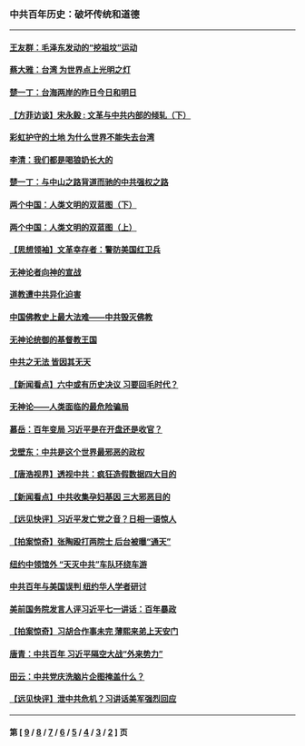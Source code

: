 ### 中共百年历史：破坏传统和道德
---
#### [王友群：毛泽东发动的“挖祖坟”运动](../../pages/nf1176114/n13723639.md?08200430) 
#### [蔡大雅：台湾 为世界点上光明之灯](../../pages/nf1176114/n13531530.md?08200430) 
#### [楚一丁：台海两岸的昨日今日和明日](../../pages/nf1176114/n13531468.md?08200430) 
#### [【方菲访谈】宋永毅 : 文革与中共内部的倾轧（下）](../../pages/nf1176114/n13486836.md?08200430) 
#### [彩虹护守的土地 为什么世界不能失去台湾](../../pages/nf1176114/n13476849.md?08200430) 
#### [李清：我们都是喝狼奶长大的](../../pages/nf1176114/n13471478.md?08200430) 
#### [楚一丁：与中山之路背道而驰的中共强权之路](../../pages/nf1176114/n13437270.md?08200430) 
#### [两个中国：人类文明的双蓝图（下）](../../pages/nf1176114/n13423132.md?08200430) 
#### [两个中国：人类文明的双蓝图（上）](../../pages/nf1176114/n13422687.md?08200430) 
#### [【思想领袖】文革幸存者：警防美国红卫兵](../../pages/nf1176114/n13339289.md?08200430) 
#### [无神论者向神的宣战](../../pages/nf1176114/n13281535.md?08200430) 
#### [道教遭中共异化迫害](../../pages/nf1176114/n13281463.md?08200430) 
#### [中国佛教史上最大法难——中共毁灭佛教](../../pages/nf1176114/n13281397.md?08200430) 
#### [无神论统御的基督教王国](../../pages/nf1176114/n13281280.md?08200430) 
#### [中共之无法 皆因其无天](../../pages/nf1176114/n13281088.md?08200430) 
#### [【新闻看点】六中或有历史决议 习要回毛时代？](../../pages/nf1176114/n13222895.md?08200430) 
#### [无神论——人类面临的最危险骗局](../../pages/nf1176114/n13196137.md?08200430) 
#### [慕岳：百年变局 习近平是在开盘还是收官？](../../pages/nf1176114/n13206516.md?08200430) 
#### [戈壁东：中共是这个世界最邪恶的政权](../../pages/nf1176114/n13085641.md?08200430) 
#### [【唐浩视界】透视中共：疯狂造假数据四大目的](../../pages/nf1176114/n13080590.md?08200430) 
#### [【新闻看点】中共收集孕妇基因 三大邪恶目的](../../pages/nf1176114/n13077182.md?08200430) 
#### [【远见快评】习近平发亡党之音？日相一语惊人](../../pages/nf1176114/n13074809.md?08200430) 
#### [【拍案惊奇】张陶殴打两院士 后台被曝“通天”](../../pages/nf1176114/n13070496.md?08200430) 
#### [纽约中领馆外 “天灭中共”车队环绕车游](../../pages/nf1176114/n13070693.md?08200430) 
#### [中共百年与美国误判 纽约华人学者研讨](../../pages/nf1176114/n13067969.md?08200430) 
#### [美前国务院发言人评习近平七一讲话：百年暴政](../../pages/nf1176114/n13066986.md?08200430) 
#### [【拍案惊奇】习胡合作事未完 薄熙来弟上天安门](../../pages/nf1176114/n13065867.md?08200430) 
#### [唐青：中共百年 习近平隔空大战“外来势力”](../../pages/nf1176114/n13065976.md?08200430) 
#### [田云：中共党庆洗脑片企图掩盖什么？](../../pages/nf1176114/n13064395.md?08200430) 
#### [【远见快评】泄中共危机？习讲话美军强烈回应](../../pages/nf1176114/n13064269.md?08200430) 

---
#### 第 [ [9](./9.md?08200430) / [8](./8.md?08200430) / [7](./7.md?08200430) / [6](./6.md?08200430) / [5](./5.md?08200430) / [4](./4.md?08200430) / [3](./3.md?08200430) / [2](./2.md?08200430) ] 页
